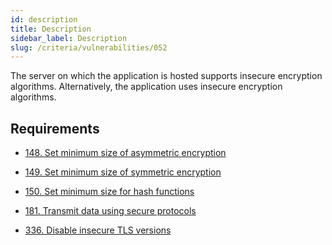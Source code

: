 ```yaml
---
id: description
title: Description
sidebar_label: Description
slug: /criteria/vulnerabilities/052
---
```


The server on which the application is hosted
supports insecure encryption algorithms.
Alternatively,
the application uses insecure encryption algorithms.

## Requirements

- [148. Set minimum size of asymmetric encryption](/criteria/requirements/148)

- [149. Set minimum size of symmetric encryption](/criteria/requirements/149)

- [150. Set minimum size for hash functions](/criteria/requirements/150)

- [181. Transmit data using secure protocols](/criteria/requirements/181)

- [336. Disable insecure TLS versions](/criteria/requirements/336)
